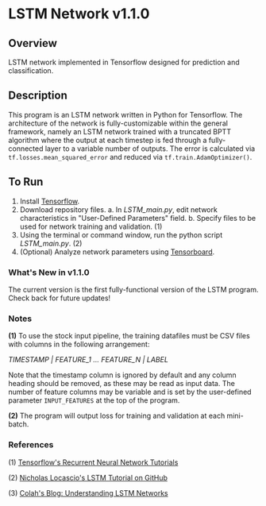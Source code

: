 # LSTM Network v1.1.0

## Overview
LSTM network implemented in Tensorflow designed for prediction and classification.

## Description
This program is an LSTM network written in Python for Tensorflow. The architecture of the network is fully-customizable within the general framework, namely an LSTM network trained with a truncated BPTT algorithm where the output at each timestep is fed through a fully-connected layer to a variable number of outputs. The error is calculated via `tf.losses.mean_squared_error` and reduced via `tf.train.AdamOptimizer()`.

## To Run
1. Install [Tensorflow](https://www.tensorflow.org/install/).
2. Download repository files.
  a. In *LSTM_main.py*, edit network characteristics in "User-Defined Parameters" field.
  b. Specify files to be used for network training and validation. (1)
3. Using the terminal or command window, run the python script *LSTM_main.py*. (2)
4. (Optional) Analyze network parameters using [Tensorboard](https://www.tensorflow.org/get_started/summaries_and_tensorboard).

### What's New in v1.1.0
The current version is the first fully-functional version of the LSTM program. Check back for future updates!

### Notes
**(1)** To use the stock input pipeline, the training datafiles must be CSV files with columns in the following arrangement:

*TIMESTAMP | FEATURE_1 ... FEATURE_N | LABEL*

Note that the timestamp column is ignored by default and any column heading should be removed, as these may be read as input data. The number of feature columns may be variable and is set by the user-defined parameter `INPUT_FEATURES` at the top of the program.

**(2)** The program will output loss for training and validation at each mini-batch.

### References
(1) [Tensorflow's Recurrent Neural Network Tutorials](https://www.tensorflow.org/tutorials/recurrent)

(2) [Nicholas Locascio's LSTM Tutorial on GitHub](https://github.com/nicholaslocascio/bcs-lstm/blob/master/Lab.ipynb)

(3) [Colah's Blog: Understanding LSTM Networks](http://colah.github.io/posts/2015-08-Understanding-LSTMs/)
